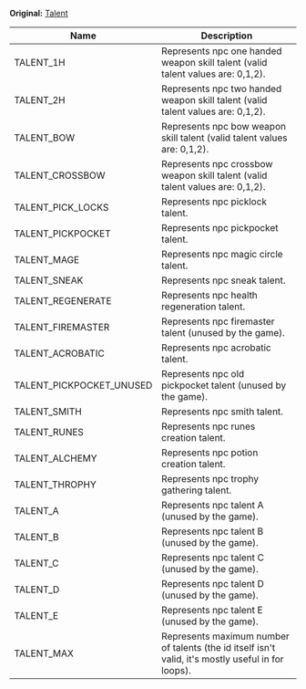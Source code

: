 **Original:** [Talent](https://gothicmultiplayerteam.gitlab.io/docs/0.3.0/script-reference/shared-constants/talent/)

|Name                            |Description                                                                                               |
|--                              |                                                                                                        --|
|TALENT_1H                       |Represents npc one handed weapon skill talent (valid talent values are: 0,1,2).		                    |
|TALENT_2H                       |Represents npc two handed weapon skill talent (valid talent values are: 0,1,2).		                    |
|TALENT_BOW                      |Represents npc bow weapon skill talent (valid talent values are: 0,1,2).		                            |
|TALENT_CROSSBOW	             |Represents npc crossbow weapon skill talent (valid talent values are: 0,1,2).		                        |
|TALENT_PICK_LOCKS	             |Represents npc picklock talent.		                                                                    |
|TALENT_PICKPOCKET	             |Represents npc pickpocket talent.		                                                                    |
|TALENT_MAGE	                 |Represents npc magic circle talent.		                                                                |
|TALENT_SNEAK	                 |Represents npc sneak talent.				                                                                |
|TALENT_REGENERATE	             |Represents npc health regeneration talent.		                                                        |
|TALENT_FIREMASTER	             |Represents npc firemaster talent (unused by the game).		                                            |
|TALENT_ACROBATIC	             |Represents npc acrobatic talent.		                                                                    |
|TALENT_PICKPOCKET_UNUSED	     |Represents npc old pickpocket talent (unused by the game).		                                        |
|TALENT_SMITH	                 |Represents npc smith talent.		                                                                        |
|TALENT_RUNES	                 |Represents npc runes creation talent.		                                                                |
|TALENT_ALCHEMY	                 |Represents npc potion creation talent.		                                                            |
|TALENT_THROPHY	                 |Represents npc trophy gathering talent.		                                                            |
|TALENT_A	                     |Represents npc talent A (unused by the game).		                                                        |
|TALENT_B	                     |Represents npc talent B (unused by the game).		                                                        |
|TALENT_C	                     |Represents npc talent C (unused by the game).		                                                        |
|TALENT_D	                     |Represents npc talent D (unused by the game).		                                                        |
|TALENT_E	                     |Represents npc talent E (unused by the game).		                                                        |
|TALENT_MAX	                     |Represents maximum number of talents (the id itself isn't valid, it's mostly useful in for loops).		|